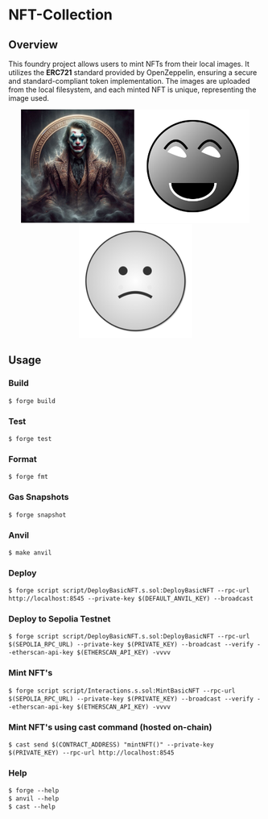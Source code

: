 # NFT-Collection

## Overview
This foundry project allows users to mint NFTs from their local images. It utilizes the **ERC721** standard provided by OpenZeppelin, ensuring a secure and standard-compliant token implementation. The images are uploaded from the local filesystem, and each minted NFT is unique, representing the image used.

<p align="center">
<img src="./images/joker3.jpg" width="225" alt="NFT Joker">
<img src="./images/happy.svg" width="225" alt="NFT Happy">
<img src="./images/sad.svg" width="225" alt="NFT Sad">
</p>

## Usage

### Build

```shell
$ forge build
```

### Test

```shell
$ forge test
```

### Format

```shell
$ forge fmt
```

### Gas Snapshots

```shell
$ forge snapshot
```

### Anvil

```shell
$ make anvil
```

### Deploy

```shell
$ forge script script/DeployBasicNFT.s.sol:DeployBasicNFT --rpc-url http://localhost:8545 --private-key $(DEFAULT_ANVIL_KEY) --broadcast
```

### Deploy to Sepolia Testnet

```shell
$ forge script script/DeployBasicNFT.s.sol:DeployBasicNFT --rpc-url $(SEPOLIA_RPC_URL) --private-key $(PRIVATE_KEY) --broadcast --verify --etherscan-api-key $(ETHERSCAN_API_KEY) -vvvv
```

### Mint NFT's

```shell
$ forge script script/Interactions.s.sol:MintBasicNFT --rpc-url $(SEPOLIA_RPC_URL) --private-key $(PRIVATE_KEY) --broadcast --verify --etherscan-api-key $(ETHERSCAN_API_KEY) -vvvv
```

### Mint NFT's using cast command (hosted on-chain)

```shell
$ cast send $(CONTRACT_ADDRESS) "mintNFT()" --private-key $(PRIVATE_KEY) --rpc-url http://localhost:8545
```

### Help

```shell
$ forge --help
$ anvil --help
$ cast --help
```

